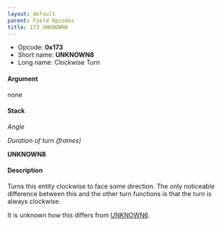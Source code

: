 ```yaml
---
layout: default
parent: Field Opcodes
title: 173_UNKNOWN8
---
```


-   Opcode: **0x173**
-   Short name: **UNKNOWN8**
-   Long name: Clockwise Turn

#### Argument

none

#### Stack

  
*Angle*

*Duration of turn (frames)*

**UNKNOWN8**

#### Description

Turns this entity clockwise to face some direction. The only noticeable difference between this and the other turn functions is that the turn is always clockwise.

It is unknown how this differs from [UNKNOWN6](171_UNKNOWN6).
